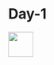 <!doctype.html>

<html>
  <head>
    <title>Python</title>
  </head>

  <body>
    <h1>Day-1</h1>
    <a href="https://youtu.be/n0zEsDkwwQs?si=NpTHjDWgp2x-Mmzj"/><img src="https://images.unsplash.com/photo-1611162616475-46b635cb6868?ixlib=rb-4.0.3&ixid=M3wxMjA3fDB8MHxzZWFyY2h8Mnx8eW91dHViZSUyMGxvZ298ZW58MHx8MHx8fDA%3D&w=1000&q=80" width="50" height="50"/>
</html>
